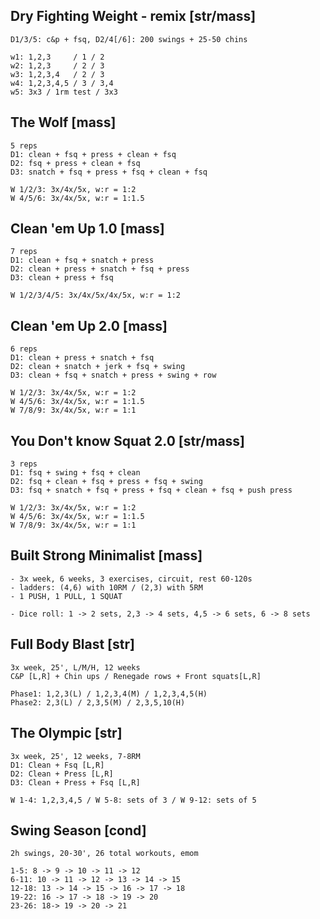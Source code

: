 ## Dry Fighting Weight - remix [str/mass]
```
D1/3/5: c&p + fsq, D2/4[/6]: 200 swings + 25-50 chins

w1: 1,2,3     / 1 / 2
w2: 1,2,3     / 2 / 3
w3: 1,2,3,4   / 2 / 3
w4: 1,2,3,4,5 / 3 / 3,4
w5: 3x3 / 1rm test / 3x3
```

## The Wolf [mass]
```
5 reps
D1: clean + fsq + press + clean + fsq
D2: fsq + press + clean + fsq
D3: snatch + fsq + press + fsq + clean + fsq

W 1/2/3: 3x/4x/5x, w:r = 1:2
W 4/5/6: 3x/4x/5x, w:r = 1:1.5
```

## Clean 'em Up 1.0 [mass]
```
7 reps
D1: clean + fsq + snatch + press
D2: clean + press + snatch + fsq + press
D3: clean + press + fsq

W 1/2/3/4/5: 3x/4x/5x/4x/5x, w:r = 1:2
```

## Clean 'em Up 2.0 [mass]
```
6 reps
D1: clean + press + snatch + fsq
D2: clean + snatch + jerk + fsq + swing
D3: clean + fsq + snatch + press + swing + row

W 1/2/3: 3x/4x/5x, w:r = 1:2
W 4/5/6: 3x/4x/5x, w:r = 1:1.5
W 7/8/9: 3x/4x/5x, w:r = 1:1
```

## You Don't know Squat 2.0 [str/mass]
```
3 reps
D1: fsq + swing + fsq + clean
D2: fsq + clean + fsq + press + fsq + swing
D3: fsq + snatch + fsq + press + fsq + clean + fsq + push press

W 1/2/3: 3x/4x/5x, w:r = 1:2
W 4/5/6: 3x/4x/5x, w:r = 1:1.5
W 7/8/9: 3x/4x/5x, w:r = 1:1
```

## Built Strong Minimalist [mass]
```
- 3x week, 6 weeks, 3 exercises, circuit, rest 60-120s
- ladders: (4,6) with 10RM / (2,3) with 5RM
- 1 PUSH, 1 PULL, 1 SQUAT

- Dice roll: 1 -> 2 sets, 2,3 -> 4 sets, 4,5 -> 6 sets, 6 -> 8 sets
```

## Full Body Blast [str]
```
3x week, 25', L/M/H, 12 weeks
C&P [L,R] + Chin ups / Renegade rows + Front squats[L,R]

Phase1: 1,2,3(L) / 1,2,3,4(M) / 1,2,3,4,5(H)
Phase2: 2,3(L) / 2,3,5(M) / 2,3,5,10(H)
```

## The Olympic [str]
```
3x week, 25', 12 weeks, 7-8RM
D1: Clean + Fsq [L,R]
D2: Clean + Press [L,R]
D3: Clean + Press + Fsq [L,R]

W 1-4: 1,2,3,4,5 / W 5-8: sets of 3 / W 9-12: sets of 5
```

## Swing Season [cond]
```
2h swings, 20-30', 26 total workouts, emom

1-5: 8 -> 9 -> 10 -> 11 -> 12
6-11: 10 -> 11 -> 12 -> 13 -> 14 -> 15
12-18: 13 -> 14 -> 15 -> 16 -> 17 -> 18
19-22: 16 -> 17 -> 18 -> 19 -> 20
23-26: 18-> 19 -> 20 -> 21
```

